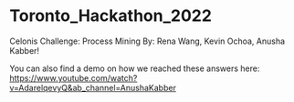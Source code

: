 # Toronto_Hackathon_2022
Celonis Challenge: Process Mining By: Rena Wang, Kevin Ochoa, Anusha Kabber!

You can also find a demo on how we reached these answers here: https://www.youtube.com/watch?v=AdarelqevyQ&ab_channel=AnushaKabber
